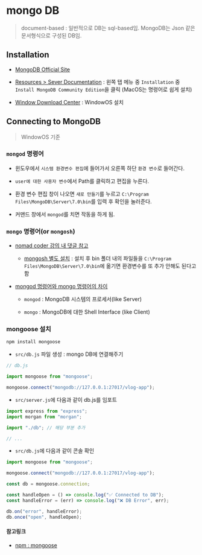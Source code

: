 # mongo DB

> document-based : 일반적으로 DB는 sql-based임. MongoDB는 Json 같은 문서형식으로 구성된 DB임.

## Installation

- [MongoDB Official Site](https://www.mongodb.com/)

- [Resources > Sever Documentation](https://www.mongodb.com/docs/manual/) : 왼쪽 탭 메뉴 중 `Installation` 중 `Install MongoDB Community Edition`을 클릭 (MacOS는 명령어로 쉽게 설치)

- [Window Download Center](https://www.mongodb.com/try/download/community) : WindowOS 설치

## Connecting to MongoDB

> WindowOS 기준

### `mongod` 명령어

- 윈도우에서 `시스템 환경변수 편집`에 들어가서 오른쪽 하단 `환경 변수`로 들어간다.

- `user에 대한 사용자 변수`에서 Path를 클릭하고 편집을 누른다.

- 환경 변수 편집 창이 나오면 `새로 만들기`를 누르고 `C:\Program Files\MongoDB\Server\7.0\bin`를 입력 후 확인을 눌러준다.

- 커맨드 창에서 `mongod`를 치면 작동을 하게 됨.

### `mongo` 명령어(or `mongosh`)

- [nomad coder 강의 내 댓글 참고](https://nomadcoders.co/wetube/lectures/2671/comments/112904)

  - [mongosh 별도 설치](https://www.mongodb.com/docs/mongodb-shell/) : 설치 후 bin 폴더 내의 파일들을 `C:\Program Files\MongoDB\Server\7.0\bin`에 옮기면 환경변수를 또 추가 안해도 된다고 함

- [mongod 명령어와 mongo 명령어의 차이](https://nomadcoders.co/wetube/lectures/2671/comments/75166)

  - `mongod` : MongoDB 시스템의 프로세서(like Server)

  - `mongo` : MongoDB에 대한 Shell Interface (like Client)

### mongoose 설치

```bash
npm install mongoose
```

- `src/db.js` 파일 생성 : mongo DB에 연결해주기

```javascript
// db.js

import mongoose from "mongoose";

mongoose.connect("mongodb://127.0.0.1:27017/vlog-app");
```

- `src/server.js`에 다음과 같이 db.js를 임포트

```javascript
import express from "express";
import morgan from "morgan";

import "./db"; // 해당 부분 추가

// ...
```

- `src/db.js`에 다음과 같이 콘솔 확인

```javascript
import mongoose from "mongoose";

mongoose.connect("mongodb://127.0.0.1:27017/vlog-app");

const db = mongoose.connection;

const handleOpen = () => console.log("✅ Connected to DB");
const handleError = (err) => console.log("❌ DB Error", err);

db.on("error", handleError);
db.once("open", handleOpen);
```

#### 참고링크

- [npm : mongoose](https://www.npmjs.com/package/mongoose)
